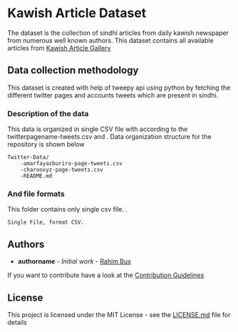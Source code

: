 # Kawish Article Dataset

The dataset is the collection of sindhi articles from daily kawish newspaper from numerous well known authors. This dataset contains all available articles from [Kawish Article Gallery]('https://www.thekawish.com/Articles1/')


## Data collection methodology

This dataset is created with help of tweepy api using python by fetching the different twitter pages and accounts tweets which are present in sindhi.

### Description of the data

This data is organized in single CSV file with according to the twitterpagename-tweets.csv and .
Data organization structure for the repository is shown below

```
Twitter-Data/
    -amarfayazburiro-page-tweets.csv
    -charooxyz-page-tweets.csv
    -README.md  

```

### And file formats
This folder contains only single csv file.
.
```
Single File, format CSV.
```


## Authors

* **authorname** - *Initial work* - [Rahim Bux](https://github.com/RaheemBux)


If you want to contribute have a look at the  [Contribution Guidelines](https://github.com/your/project/contributors) 

## License

This project is licensed under the MIT License - see the [LICENSE.md](LICENSE.md) file for details
